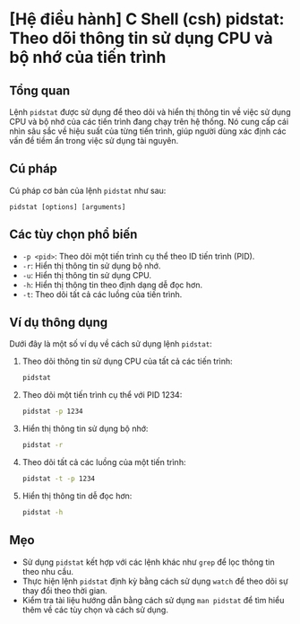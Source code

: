 # [Hệ điều hành] C Shell (csh) pidstat: Theo dõi thông tin sử dụng CPU và bộ nhớ của tiến trình

## Tổng quan
Lệnh `pidstat` được sử dụng để theo dõi và hiển thị thông tin về việc sử dụng CPU và bộ nhớ của các tiến trình đang chạy trên hệ thống. Nó cung cấp cái nhìn sâu sắc về hiệu suất của từng tiến trình, giúp người dùng xác định các vấn đề tiềm ẩn trong việc sử dụng tài nguyên.

## Cú pháp
Cú pháp cơ bản của lệnh `pidstat` như sau:
```
pidstat [options] [arguments]
```

## Các tùy chọn phổ biến
- `-p <pid>`: Theo dõi một tiến trình cụ thể theo ID tiến trình (PID).
- `-r`: Hiển thị thông tin sử dụng bộ nhớ.
- `-u`: Hiển thị thông tin sử dụng CPU.
- `-h`: Hiển thị thông tin theo định dạng dễ đọc hơn.
- `-t`: Theo dõi tất cả các luồng của tiến trình.

## Ví dụ thông dụng
Dưới đây là một số ví dụ về cách sử dụng lệnh `pidstat`:

1. Theo dõi thông tin sử dụng CPU của tất cả các tiến trình:
   ```bash
   pidstat
   ```

2. Theo dõi một tiến trình cụ thể với PID 1234:
   ```bash
   pidstat -p 1234
   ```

3. Hiển thị thông tin sử dụng bộ nhớ:
   ```bash
   pidstat -r
   ```

4. Theo dõi tất cả các luồng của một tiến trình:
   ```bash
   pidstat -t -p 1234
   ```

5. Hiển thị thông tin dễ đọc hơn:
   ```bash
   pidstat -h
   ```

## Mẹo
- Sử dụng `pidstat` kết hợp với các lệnh khác như `grep` để lọc thông tin theo nhu cầu.
- Thực hiện lệnh `pidstat` định kỳ bằng cách sử dụng `watch` để theo dõi sự thay đổi theo thời gian.
- Kiểm tra tài liệu hướng dẫn bằng cách sử dụng `man pidstat` để tìm hiểu thêm về các tùy chọn và cách sử dụng.